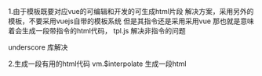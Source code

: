 1.由于模板既要对应vue的可编辑和开发的可生成html片段
  解决方案，采用另外的模板，不要采用vuejs自带的模板系统
  但是其指令还是采用采用vue
  那也就是意味着会生成一段带指令的html代码，
  tpl.js 解决非指令的问题

  underscore 库解决

2.生成一段有用的html代码 vm.$interpolate 生成一段html
